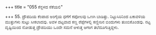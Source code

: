 +++
title = "055 ಕೆನ್ದಳದ ಸೆಕೆಯಲಿ"

+++
55. ದ್ರೌಪದಿಯ ಕೆಂಪಾದ ಅಂಗೈಯ ಧಗೆಗೆ ಕಪೋಲವು ಒಣಗಿ ಬಾಡಿತ್ತು. ನಿಟ್ಟುಸಿರಿನಿಂದ ಏಕಾವಳಿಯ ಮುತ್ತುಗಳು ಸುಟ್ಟು ಸೀಕಲಾದವು. ಅವಳ ದಟ್ಟವಾದ ಕಣ್ಣ ರೆಪ್ಪೆಗಳಲ್ಲಿ ಕಣ್ಣೀರಿನ ಬಿಂದುಗಳು ತುಂಬಿಕೊಂಡವು. ನಟ್ಟ ದೃಷ್ಟಿಯಿಂದ ನೋಡುತ್ತ ದ್ರೌಪದಿಯು ಒಂದೇ ಸಮನೆ ಅಳುತ್ತ ಆಗಾಗ ತಲೆದೂಗುತ್ತಿದ್ದಳು.